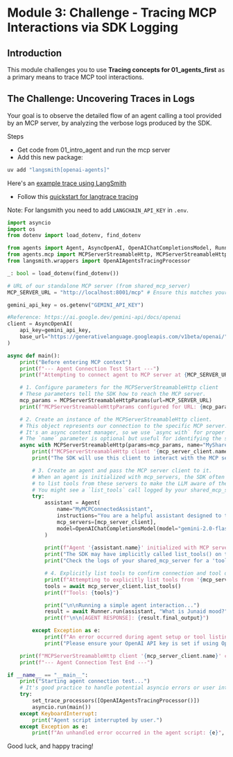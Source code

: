 # Module 3: Challenge - Tracing MCP Interactions via SDK Logging

## Introduction

This module challenges you to use **Tracing concepts for 01_agents_first** as a primary means to trace MCP tool interactions.

## The Challenge: Uncovering Traces in Logs

Your goal is to observe the detailed flow of an agent calling a tool provided by an MCP server, by analyzing the verbose logs produced by the SDK.

Steps
- Get code from 01_intro_agent and run the mcp server
- Add this new package:

```bash
uv add "langsmith[openai-agents]"
```
Here's an [example trace using LangSmith](https://smith.langchain.com/public/7a330667-d069-42b3-b21a-44d7e31bcb0f/r)

- Follow this [quickstart for langtrace tracing](https://docs.smith.langchain.com/observability/how_to_guides/trace_with_openai_agents_sdk)

Note: For langsmith you need to add `LANGCHAIN_API_KEY` in `.env`.

```python
import asyncio
import os
from dotenv import load_dotenv, find_dotenv

from agents import Agent, AsyncOpenAI, OpenAIChatCompletionsModel, Runner, set_trace_processors
from agents.mcp import MCPServerStreamableHttp, MCPServerStreamableHttpParams
from langsmith.wrappers import OpenAIAgentsTracingProcessor

_: bool = load_dotenv(find_dotenv())

# URL of our standalone MCP server (from shared_mcp_server)
MCP_SERVER_URL = "http://localhost:8001/mcp" # Ensure this matches your running server

gemini_api_key = os.getenv("GEMINI_API_KEY")

#Reference: https://ai.google.dev/gemini-api/docs/openai
client = AsyncOpenAI(
    api_key=gemini_api_key,
    base_url="https://generativelanguage.googleapis.com/v1beta/openai/",
)

async def main():
    print("Before entering MCP context")
    print(f"--- Agent Connection Test Start ---")
    print(f"Attempting to connect agent to MCP server at {MCP_SERVER_URL}")

    # 1. Configure parameters for the MCPServerStreamableHttp client
    # These parameters tell the SDK how to reach the MCP server.
    mcp_params = MCPServerStreamableHttpParams(url=MCP_SERVER_URL)
    print(f"MCPServerStreamableHttpParams configured for URL: {mcp_params.get('url')}")

    # 2. Create an instance of the MCPServerStreamableHttp client.
    # This object represents our connection to the specific MCP server.
    # It's an async context manager, so we use `async with` for proper setup and teardown.
    # The `name` parameter is optional but useful for identifying the server in logs or multi-server setups.
    async with MCPServerStreamableHttp(params=mcp_params, name="MySharedMCPServerClient") as mcp_server_client:
        print(f"MCPServerStreamableHttp client '{mcp_server_client.name}' created and entered context.")
        print("The SDK will use this client to interact with the MCP server.")

        # 3. Create an agent and pass the MCP server client to it.
        # When an agent is initialized with mcp_servers, the SDK often attempts
        # to list tools from these servers to make the LLM aware of them.
        # You might see a `list_tools` call logged by your shared_mcp_server.
        try:
            assistant = Agent(
                name="MyMCPConnectedAssistant",
                instructions="You are a helpful assistant designed to test MCP connections.",
                mcp_servers=[mcp_server_client],
                model=OpenAIChatCompletionsModel(model="gemini-2.0-flash", openai_client=client),
            )
            
            print(f"Agent '{assistant.name}' initialized with MCP server: '{mcp_server_client.name}'.")
            print("The SDK may have implicitly called list_tools() on the MCP server.")
            print("Check the logs of your shared_mcp_server for a 'tools/list' request.")

            # 4. Explicitly list tools to confirm connection and tool discovery.
            print(f"Attempting to explicitly list tools from '{mcp_server_client.name}'...")
            tools = await mcp_server_client.list_tools()
            print(f"Tools: {tools}")

            print("\n\nRunning a simple agent interaction...")
            result = await Runner.run(assistant, "What is Junaid mood?")
            print(f"\n\n[AGENT RESPONSE]: {result.final_output}")

        except Exception as e:
            print(f"An error occurred during agent setup or tool listing: {e}", exc_info=True)
            print("Please ensure your OpenAI API key is set if using OpenAI models, and the shared MCP server is running.")

    print(f"MCPServerStreamableHttp client '{mcp_server_client.name}' context exited.")
    print(f"--- Agent Connection Test End ---")

if __name__ == "__main__":
    print("Starting agent connection test...")
    # It's good practice to handle potential asyncio errors or user interrupts
    try:
        set_trace_processors([OpenAIAgentsTracingProcessor()])
        asyncio.run(main())
    except KeyboardInterrupt:
        print("Agent script interrupted by user.")
    except Exception as e:
        print(f"An unhandled error occurred in the agent script: {e}", exc_info=True)

```

Good luck, and happy tracing!
